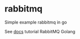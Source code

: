 # rabbitmq

Simple example rabbitmq in go

See [docs](https://www.rabbitmq.com/tutorials/tutorial-one-go) tutorial RabbitMQ Golang

